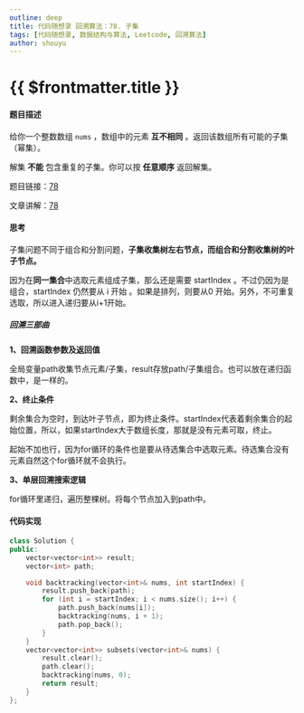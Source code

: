 ```yaml
---
outline: deep
title: 代码随想录 回溯算法：78. 子集
tags: [代码随想录, 数据结构与算法, Leetcode, 回溯算法]
author: shouyu
---
```


# {{ $frontmatter.title }}

#### 题目描述

给你一个整数数组 `nums` ，数组中的元素 **互不相同** 。返回该数组所有可能的子集（幂集）。

解集 **不能** 包含重复的子集。你可以按 **任意顺序** 返回解集。

题目链接：[78](https://leetcode.cn/problems/subsets/)

文章讲解：[78](https://programmercarl.com/0078.%E5%AD%90%E9%9B%86.html)

#### 思考

子集问题不同于组合和分割问题，**子集收集树左右节点，而组合和分割收集树的叶子节点。**

因为在**同一集合**中选取元素组成子集，那么还是需要 startIndex 。不过仍因为是组合，startIndex 仍然要从 i 开始 。如果是排列，则要从0 开始。另外，不可重复选取，所以进入递归要从i+1开始。

##### 回溯三部曲

**1、回溯函数参数及返回值**

全局变量path收集节点元素/子集，result存放path/子集组合。也可以放在递归函数中，是一样的。

**2、终止条件**

剩余集合为空时，到达叶子节点，即为终止条件。startIndex代表着剩余集合的起始位置，所以，如果startIndex大于数组长度，那就是没有元素可取，终止。

起始不加也行，因为for循环的条件也是要从待选集合中选取元素。待选集合没有元素自然这个for循环就不会执行。

**3、单层回溯搜索逻辑**

for循环里递归，遍历整棵树。将每个节点加入到path中。

#### 代码实现

```C++
class Solution {
public:
    vector<vector<int>> result;
    vector<int> path;

    void backtracking(vector<int>& nums, int startIndex) {
        result.push_back(path);
        for (int i = startIndex; i < nums.size(); i++) {
            path.push_back(nums[i]);
            backtracking(nums, i + 1);
            path.pop_back();
        }
    }
    vector<vector<int>> subsets(vector<int>& nums) {
        result.clear();
        path.clear();
        backtracking(nums, 0);
        return result;
    }
};
```

